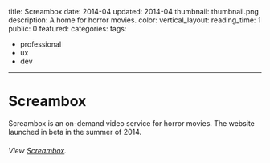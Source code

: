 title: Screambox
date: 2014-04
updated: 2014-04
thumbnail: thumbnail.png
description: A home for horror movies.
color:
vertical_layout:
reading_time: 1
public: 0
featured:
categories:
tags:
- professional
- ux
- dev
---

# Screambox

Screambox is an on-demand video service for horror movies. The website launched in beta in the summer of 2014.

###### View [Screambox](https://www.screambox.com/).

<img class="wide rounded" src="home.png" alt="">
